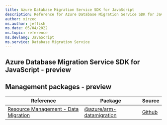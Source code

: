 ```yaml
---
title: Azure Database Migration Service SDK for JavaScript
description: Reference for Azure Database Migration Service SDK for JavaScript
author: xirzec
ms.author: jeffish
ms.date: 05/04/2022
ms.topic: reference
ms.devlang: JavaScript
ms.service: Database Migration Service
---
```

## Azure Database Migration Service SDK for JavaScript - preview
## Management packages - preview
| Reference | Package | Source |
|---|---|---|
|[Resource Management - Data Migration](javascript/api/overview/azure/arm-datamigration-readme)|[@azure/arm-datamigration](https://www.npmjs.com/package/@azure/arm-datamigration)|[Github](https://github.com/Azure/azure-sdk-for-js/blob/main/sdk/datamigration/arm-datamigration)|

